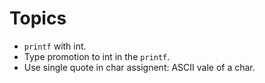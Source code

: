# Topics

* `printf` with int.
* Type promotion to int in the `printf`.
* Use single quote in char assignent: ASCII vale of a char.
